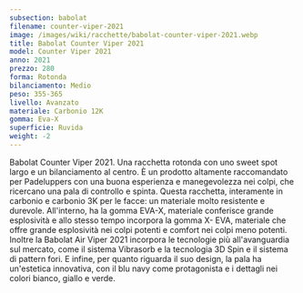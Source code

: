 ```yaml
---
subsection: babolat
filename: counter-viper-2021
image: /images/wiki/racchette/babolat-counter-viper-2021.webp
title: Babolat Counter Viper 2021
model: Counter Viper 2021
anno: 2021
prezzo: 280
forma: Rotonda
bilanciamento: Medio
peso: 355-365
livello: Avanzato
materiale: Carbonio 12K
gomma: Eva-X
superficie: Ruvida
weight: -2
---
```

Babolat Counter Viper 2021. Una racchetta rotonda con uno sweet spot largo e un bilanciamento al centro. È un prodotto altamente raccomandato per Padeluppers con una buona esperienza e manegevolezza nei colpi, che ricercano una pala di controllo e spinta. Questa racchetta, interamente in carbonio e carbonio 3K per le facce: un materiale molto resistente e durevole. All'interno, ha la gomma EVA-X, materiale conferisce grande esplosività e allo stesso tempo incorpora la gomma X- EVA, materiale che offre grande esplosività nei colpi potenti e comfort nei colpi meno potenti. Inoltre la Babolat Air Viper 2021 incorpora le tecnologie più all'avanguardia sul mercato, come il sistema Vibrasorb e la tecnologia 3D Spin e il sistema di pattern fori. E infine, per quanto riguarda il suo design, la pala ha un'estetica innovativa, con il blu navy come protagonista e i dettagli nei colori bianco, giallo e verde.